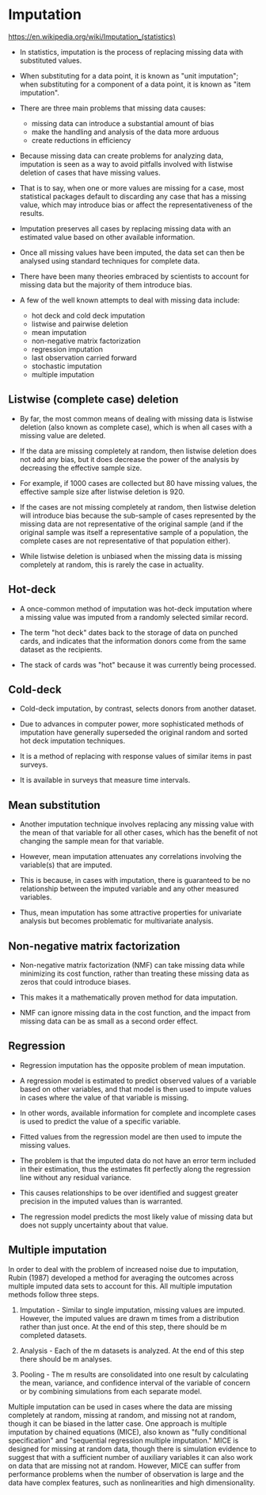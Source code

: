 # Imputation

https://en.wikipedia.org/wiki/Imputation_(statistics)

- In statistics, imputation is the process of replacing missing data with substituted values. 

- When substituting for a data point, it is known as "unit imputation"; when substituting for a component of a data point, it is known as "item imputation". 

- There are three main problems that missing data causes: 
    - missing data can introduce a substantial amount of bias
    - make the handling and analysis of the data more arduous 
    - create reductions in efficiency

- Because missing data can create problems for analyzing data, imputation is seen as a way to avoid pitfalls involved with listwise deletion of cases that have missing values. 

- That is to say, when one or more values are missing for a case, most statistical packages default to discarding any case that has a missing value, which may introduce bias or affect the representativeness of the results. 

- Imputation preserves all cases by replacing missing data with an estimated value based on other available information. 

- Once all missing values have been imputed, the data set can then be analysed using standard techniques for complete data.

- There have been many theories embraced by scientists to account for missing data but the majority of them introduce bias. 

- A few of the well known attempts to deal with missing data include: 
    - hot deck and cold deck imputation
    - listwise and pairwise deletion
    - mean imputation
    - non-negative matrix factorization
    - regression imputation
    - last observation carried forward
    - stochastic imputation
    - multiple imputation

## Listwise (complete case) deletion

- By far, the most common means of dealing with missing data is listwise deletion (also known as complete case), which is when all cases with a missing value are deleted. 

- If the data are missing completely at random, then listwise deletion does not add any bias, but it does decrease the power of the analysis by decreasing the effective sample size. 

- For example, if 1000 cases are collected but 80 have missing values, the effective sample size after listwise deletion is 920. 

- If the cases are not missing completely at random, then listwise deletion will introduce bias because the sub-sample of cases represented by the missing data are not representative of the original sample (and if the original sample was itself a representative sample of a population, the complete cases are not representative of that population either).

- While listwise deletion is unbiased when the missing data is missing completely at random, this is rarely the case in actuality.

## Hot-deck

- A once-common method of imputation was hot-deck imputation where a missing value was imputed from a randomly selected similar record. 

- The term "hot deck" dates back to the storage of data on punched cards, and indicates that the information donors come from the same dataset as the recipients. 

- The stack of cards was "hot" because it was currently being processed.

## Cold-deck

- Cold-deck imputation, by contrast, selects donors from another dataset. 

- Due to advances in computer power, more sophisticated methods of imputation have generally superseded the original random and sorted hot deck imputation techniques. 

- It is a method of replacing with response values of similar items in past surveys. 

- It is available in surveys that measure time intervals.


## Mean substitution

- Another imputation technique involves replacing any missing value with the mean of that variable for all other cases, which has the benefit of not changing the sample mean for that variable. 

- However, mean imputation attenuates any correlations involving the variable(s) that are imputed. 

- This is because, in cases with imputation, there is guaranteed to be no relationship between the imputed variable and any other measured variables. 

- Thus, mean imputation has some attractive properties for univariate analysis but becomes problematic for multivariate analysis.

## Non-negative matrix factorization

- Non-negative matrix factorization (NMF) can take missing data while minimizing its cost function, rather than treating these missing data as zeros that could introduce biases. 

- This makes it a mathematically proven method for data imputation. 

- NMF can ignore missing data in the cost function, and the impact from missing data can be as small as a second order effect.

## Regression

- Regression imputation has the opposite problem of mean imputation. 

- A regression model is estimated to predict observed values of a variable based on other variables, and that model is then used to impute values in cases where the value of that variable is missing. 

- In other words, available information for complete and incomplete cases is used to predict the value of a specific variable. 

- Fitted values from the regression model are then used to impute the missing values. 

- The problem is that the imputed data do not have an error term included in their estimation, thus the estimates fit perfectly along the regression line without any residual variance. 

- This causes relationships to be over identified and suggest greater precision in the imputed values than is warranted. 

- The regression model predicts the most likely value of missing data but does not supply uncertainty about that value.


## Multiple imputation

In order to deal with the problem of increased noise due to imputation, Rubin (1987) developed a method for averaging the outcomes across multiple imputed data sets to account for this. All multiple imputation methods follow three steps.

1. Imputation -  Similar to single imputation, missing values are imputed. However, the imputed values are drawn m times from a distribution rather than just once. At the end of this step, there should be m completed datasets.

1. Analysis -  Each of the m datasets is analyzed. At the end of this step there should be m analyses.

1. Pooling - The m results are consolidated into one result by calculating the mean, variance, and confidence interval of the variable of concern or by combining simulations from each separate model.

Multiple imputation can be used in cases where the data are missing completely at random, missing at random, and missing not at random, though it can be biased in the latter case. One approach is multiple imputation by chained equations (MICE), also known as "fully conditional specification" and "sequential regression multiple imputation." MICE is designed for missing at random data, though there is simulation evidence to suggest that with a sufficient number of auxiliary variables it can also work on data that are missing not at random. However, MICE can suffer from performance problems when the number of observation is large and the data have complex features, such as nonlinearities and high dimensionality.
